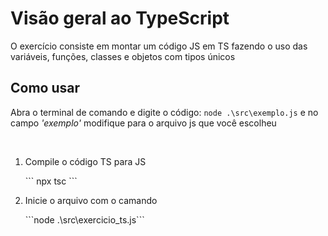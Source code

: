 <h1> Visão geral ao TypeScript</h1>

<p>O exercício consiste em montar um código JS em TS fazendo o uso das variáveis, funções, classes e objetos com tipos únicos</p>

<h2>Como usar</h2>
<p>Abra o terminal de comando e digite o código: <code>node .\src\exemplo.js</code> e no campo <i>'exemplo'</i> modifique para o arquivo js que você escolheu</p>
<br>
<ol>
  <li>
    <p>Compile o código TS para JS</p>
    ```
        npx tsc
    ```
  </li>
  <li>
    <p>Inicie o arquivo com o camando</p>
    ```node .\src\exercicio_ts.js```
  </li>
</ol>
